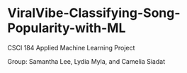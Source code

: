 # ViralVibe-Classifying-Song-Popularity-with-ML

CSCI 184 Applied Machine Learning Project

Group: Samantha Lee, Lydia Myla, and Camelia Siadat
